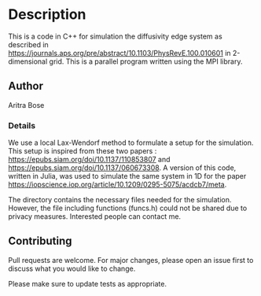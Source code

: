 # Description

This is a code in C++ for simulation the diffusivity edge system as described in https://journals.aps.org/pre/abstract/10.1103/PhysRevE.100.010601 in 2-dimensional grid. This is a parallel program written using the MPI library.

## Author

Aritra Bose

### Details

We use a local Lax-Wendorf method to formulate a setup for the simulation. This setup is inspired from these two papers : https://epubs.siam.org/doi/10.1137/110853807 and https://epubs.siam.org/doi/10.1137/060673308. A version of this code, written in Julia, was used to simulate the same system in 1D for the paper https://iopscience.iop.org/article/10.1209/0295-5075/acdcb7/meta.

The directory contains the necessary files needed for the simulation. However, the file including functions (funcs.h) could not be shared due to privacy measures. Interested people can contact me.

## Contributing

Pull requests are welcome. For major changes, please open an issue first
to discuss what you would like to change.

Please make sure to update tests as appropriate.



